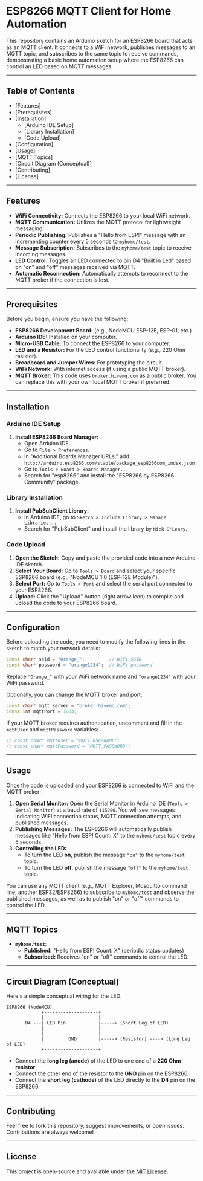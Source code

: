 # ESP8266 MQTT Client for Home Automation

This repository contains an Arduino sketch for an ESP8266 board that acts as an MQTT client. It connects to a WiFi network, publishes messages to an MQTT topic, and subscribes to the same topic to receive commands, demonstrating a basic home automation setup where the ESP8266 can control an LED based on MQTT messages.

-----

## Table of Contents

  - [Features]
  - [Prerequisites]
  - [Installation]
      - [Arduino IDE Setup]
      - [Library Installation]
      - [Code Upload]
  - [Configuration]
  - [Usage]
  - [MQTT Topics]
  - [Circuit Diagram (Conceptual)]
  - [Contributing]
  - [License]

-----

## Features

  * **WiFi Connectivity:** Connects the ESP8266 to your local WiFi network.
  * **MQTT Communication:** Utilizes the MQTT protocol for lightweight messaging.
  * **Periodic Publishing:** Publishes a "Hello from ESP\!" message with an incrementing counter every 5 seconds to `myhome/test`.
  * **Message Subscription:** Subscribes to the `myhome/test` topic to receive incoming messages.
  * **LED Control:** Toggles an LED connected to pin D4 "Built in Led" based on "on" and "off" messages received via MQTT.
  * **Automatic Reconnection:** Automatically attempts to reconnect to the MQTT broker if the connection is lost.

-----

## Prerequisites

Before you begin, ensure you have the following:

  * **ESP8266 Development Board:** (e.g., NodeMCU ESP-12E, ESP-01, etc.)
  * **Arduino IDE:** Installed on your computer.
  * **Micro-USB Cable:** To connect the ESP8266 to your computer.
  * **LED and a Resistor:** For the LED control functionality (e.g., 220 Ohm resistor).
  * **Breadboard and Jumper Wires:** For prototyping the circuit.
  * **WiFi Network:** With internet access (if using a public MQTT broker).
  * **MQTT Broker:** This code uses `broker.hivemq.com` as a public broker. You can replace this with your own local MQTT broker if preferred.

-----

## Installation

### Arduino IDE Setup

1.  **Install ESP8266 Board Manager:**
      * Open Arduino IDE.
      * Go to `File > Preferences`.
      * In "Additional Boards Manager URLs," add: `http://arduino.esp8266.com/stable/package_esp8266com_index.json`
      * Go to `Tools > Board > Boards Manager...`
      * Search for "esp8266" and install the "ESP8266 by ESP8266 Community" package.

### Library Installation

1.  **Install PubSubClient Library:**
      * In Arduino IDE, go to `Sketch > Include Library > Manage Libraries...`
      * Search for "PubSubClient" and install the library by `Nick O'Leary`.

### Code Upload

1.  **Open the Sketch:** Copy and paste the provided code into a new Arduino IDE sketch.
2.  **Select Your Board:** Go to `Tools > Board` and select your specific ESP8266 board (e.g., "NodeMCU 1.0 (ESP-12E Module)").
3.  **Select Port:** Go to `Tools > Port` and select the serial port connected to your ESP8266.
4.  **Upload:** Click the "Upload" button (right arrow icon) to compile and upload the code to your ESP8266 board.

-----

## Configuration

Before uploading the code, you need to modify the following lines in the sketch to match your network details:

```cpp
const char* ssid = "Orange_";         // WiFi SSID
const char* password = "orange1234";  // WiFi password
```

Replace `"Orange_"` with your WiFi network name and `"orange1234"` with your WiFi password.

Optionally, you can change the MQTT broker and port:

```cpp
const char* mqtt_server = "broker.hivemq.com";
const int mqttPort = 1883;
```

If your MQTT broker requires authentication, uncomment and fill in the `mqttUser` and `mqttPassword` variables:

```cpp
// const char* mqttUser = "MQTT_USERNAME";
// const char* mqttPassword = "MQTT_PASSWORD";
```

-----

## Usage

Once the code is uploaded and your ESP8266 is connected to WiFi and the MQTT broker:

1.  **Open Serial Monitor:** Open the Serial Monitor in Arduino IDE (`Tools > Serial Monitor`) at a baud rate of `115200`. You will see messages indicating WiFi connection status, MQTT connection attempts, and published messages.
2.  **Publishing Messages:** The ESP8266 will automatically publish messages like "Hello from ESP\! Count: X" to the `myhome/test` topic every 5 seconds.
3.  **Controlling the LED:**
      * To turn the LED **on**, publish the message `"on"` to the `myhome/test` topic.
      * To turn the LED **off**, publish the message `"off"` to the `myhome/test` topic.

You can use any MQTT client (e.g., MQTT Explorer, Mosquitto command line, another ESP32/ESP8266) to subscribe to `myhome/test` and observe the published messages, as well as to publish "on" or "off" commands to control the LED.

-----

## MQTT Topics

  * **`myhome/test`**:
      * **Published:** "Hello from ESP\! Count: X" (periodic status updates)
      * **Subscribed:** Receives "on" or "off" commands to control the LED.

-----

## Circuit Diagram (Conceptual)

Here's a simple conceptual wiring for the LED:

```
ESP8266 (NodeMCU)
             +--------------------+
             |                    |
       D4 ---| LED Pin            |-----> (Short Leg of LED)
             |                    |
             |                    |
             |         GND        |-----> (Resistor) ----> (Long Leg of LED)
             +--------------------+
```

  * Connect the **long leg (anode)** of the LED to one end of a **220 Ohm resistor**.
  * Connect the other end of the resistor to the **GND** pin on the ESP8266.
  * Connect the **short leg (cathode)** of the LED directly to the **D4** pin on the ESP8266.

-----

## Contributing

Feel free to fork this repository, suggest improvements, or open issues. Contributions are always welcome\!

-----

## License

This project is open-source and available under the [MIT License](https://www.google.com/search?q=LICENSE).
